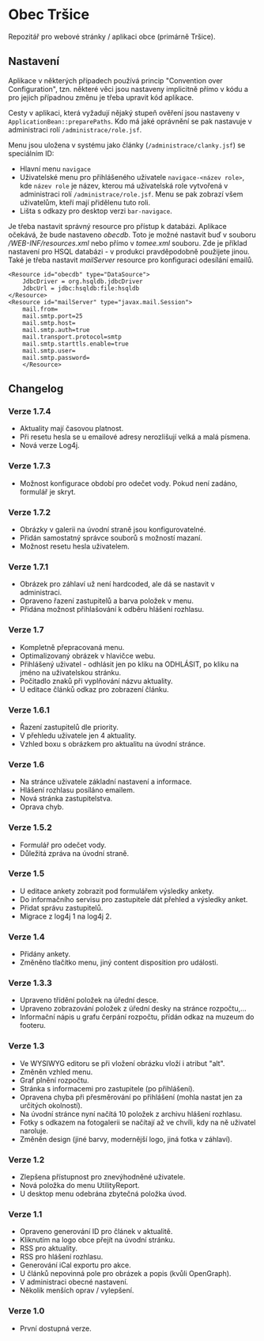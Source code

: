 # Obec Tršice
Repozitář pro webové stránky / aplikaci obce (primárně Tršice).

## Nastavení

Aplikace v některých případech používá princip "Convention over Configuration", tzn. některé věci jsou nastaveny implicitně přímo v kódu a pro jejich případnou změnu je třeba upravit kód aplikace.

Cesty v aplikaci, která vyžadují nějaký stupeň ověření jsou nastaveny v `ApplicationBean::preparePaths`. Kdo má jaké oprávnění se pak nastavuje v administraci rolí `/administrace/role.jsf`.

Menu jsou uložena v systému jako články (`/administrace/clanky.jsf`) se speciálním ID:

* Hlavní menu `navigace`
* Uživatelské menu pro přihlášeného uživatele `navigace-<název role>`, kde `název role` je název, kterou má uživatelská role vytvořená v administraci rolí `/administrace/role.jsf`. Menu se pak zobrazí všem uživatelům, kteří mají přidělenu tuto roli.
* Lišta s odkazy pro desktop verzi `bar-navigace`.

Je třeba nastavit správný resource pro přístup k databázi. Aplikace očekává, že bude nastaveno _obecdb_. Toto je možné nastavit buď v souboru _/WEB-INF/resources.xml_ nebo přímo v _tomee.xml_ souboru. Zde je příklad nastavení pro HSQL databázi - v produkci pravděpodobně použijete jinou. 
Také je třeba nastavit _mailServer_ resource pro konfiguraci odesílání emailů.

```
<Resource id="obecdb" type="DataSource">
    JdbcDriver = org.hsqldb.jdbcDriver
    JdbcUrl = jdbc:hsqldb:file:hsqldb
</Resource>
<Resource id="mailServer" type="javax.mail.Session">
    mail.from=
    mail.smtp.port=25
    mail.smtp.host=
    mail.smtp.auth=true
    mail.transport.protocol=smtp
    mail.smtp.starttls.enable=true
    mail.smtp.user=
    mail.smtp.password=
	</Resource>
```

## Changelog

### Verze 1.7.4

* Aktuality mají časovou platnost.
* Při resetu hesla se u emailové adresy nerozlišují velká a malá písmena.
* Nová verze Log4j.

### Verze 1.7.3

* Možnost konfigurace období pro odečet vody. Pokud není zadáno, formulář je skryt.

### Verze 1.7.2

* Obrázky v galerii na úvodní straně jsou konfigurovatelné.
* Přidán samostatný správce souborů s možností mazaní.
* Možnost resetu hesla uživatelem.

### Verze 1.7.1

* Obrázek pro záhlaví už není hardcoded, ale dá se nastavit v administraci.
* Opraveno řazení zastupitelů a barva položek v menu.
* Přidána možnost přihlašování k odběru hlášení rozhlasu.

### Verze 1.7

* Kompletně přepracovaná menu.
* Optimalizovaný obrázek v hlavičce webu.
* Přihlášený uživatel - odhlásit jen po kliku na ODHLÁSIT, po kliku na jméno na uživatelskou stránku.
* Počitadlo znaků při vyplňování názvu aktuality.
* U editace článků odkaz pro zobrazení článku.

### Verze 1.6.1

* Řazení zastupitelů dle priority.
* V přehledu uživatele jen 4 aktuality.
* Vzhled boxu s obrázkem pro aktualitu na úvodní stránce.

### Verze 1.6

* Na stránce uživatele základní nastavení a informace.
* Hlášení rozhlasu posíláno emailem.
* Nová stránka zastupitelstva.
* Oprava chyb.

### Verze 1.5.2

* Formulář pro odečet vody.
* Důležitá zpráva na úvodní straně.

### Verze 1.5

* U editace ankety zobrazit pod formulářem výsledky ankety.
* Do informačního servisu pro zastupitele dát přehled a výsledky anket.
* Přidat správu zastupitelů.
* Migrace z log4j 1 na log4j 2.

### Verze 1.4

* Přidány ankety.
* Změněno tlačítko menu, jiný content disposition pro události.

### Verze 1.3.3

* Upraveno třídění položek na úřední desce.
* Upraveno zobrazování položek z úřední desky na stránce rozpočtu,...
* Informační nápis u grafu čerpání rozpočtu, přídán odkaz na muzeum do footeru.

### Verze 1.3

* Ve WYSIWYG editoru se při vložení obrázku vloží i atribut "alt".
* Změněn vzhled menu.
* Graf plnění rozpočtu.
* Stránka s informacemi pro zastupitele (po přihlášení).
* Opravena chyba při přesměrování po přihlášení (mohla nastat jen za určitých okolností).
* Na úvodní stránce nyní načítá 10 položek z archivu hlášení rozhlasu.
* Fotky s odkazem na fotogalerii se načítají až ve chvíli, kdy na ně uživatel naroluje.
* Změněn design (jiné barvy, modernější logo, jiná fotka v záhlaví).

### Verze 1.2

* Zlepšena přístupnost pro znevýhodněné uživatele.
* Nová položka do menu UtilityReport.
* U desktop menu odebrána zbytečná položka úvod.

### Verze 1.1

* Opraveno generování ID pro článek v aktualitě.
* Kliknutím na logo obce přejít na úvodní stránku.
* RSS pro aktuality.
* RSS pro hlášení rozhlasu.
* Generování iCal exportu pro akce.
* U článků nepovinná pole pro obrázek a popis (kvůli OpenGraph).
* V administraci obecné nastavení.
* Několik menších oprav / vylepšení.

### Verze 1.0

* První dostupná verze.


